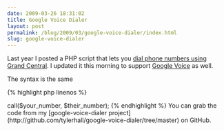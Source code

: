 ```yaml
---
date: 2009-03-26 18:31:02
title: Google Voice Dialer
layout: post
permalink: /blog/2009/03/google-voice-dialer/index.html
slug: google-voice-dialer
---
```

Last year I posted a PHP script that lets you [dial phone numbers using Grand Central](http://clickontyler.com/blog/2008/08/dial-a-phone-number-using-grand-central-and-php/). I updated it this morning to support [Google Voice](http://www.google.com/voice/about) as well.

The syntax is the same

{% highlight php linenos %}
<?PHP
$gv = new GoogleVoice('you@gmail.com', 'password');
$gv->call($your_number, $their_number);
{% endhighlight %}

You can grab the code from my [google-voice-dialer project](http://github.com/tylerhall/google-voice-dialer/tree/master) on GitHub.